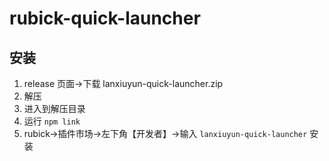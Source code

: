 # rubick-quick-launcher

## 安装

1. release 页面->下载 lanxiuyun-quick-launcher.zip
2. 解压
3. 进入到解压目录
4. 运行 `npm link`
5. rubick->插件市场->左下角【开发者】->输入 `lanxiuyun-quick-launcher` 安装
